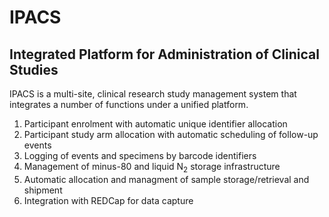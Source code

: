 # IPACS
## Integrated Platform for Administration of Clinical Studies

IPACS is a multi-site, clinical research study management system that integrates a number of functions under a unified platform.

1. Participant enrolment with automatic unique identifier allocation
2. Participant study arm allocation with automatic scheduling of follow-up events
3. Logging of events and specimens by barcode identifiers
4. Management of minus-80 and liquid N<sub>2</sub> storage infrastructure
5. Automatic allocation and managment of sample storage/retrieval and shipment
6. Integration with REDCap for data capture
